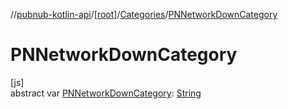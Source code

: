//[pubnub-kotlin-api](../../../index.md)/[[root]](../index.md)/[Categories](index.md)/[PNNetworkDownCategory](-p-n-network-down-category.md)

# PNNetworkDownCategory

[js]\
abstract var [PNNetworkDownCategory](-p-n-network-down-category.md): [String](https://kotlinlang.org/api/latest/jvm/stdlib/kotlin-stdlib/kotlin/-string/index.html)
